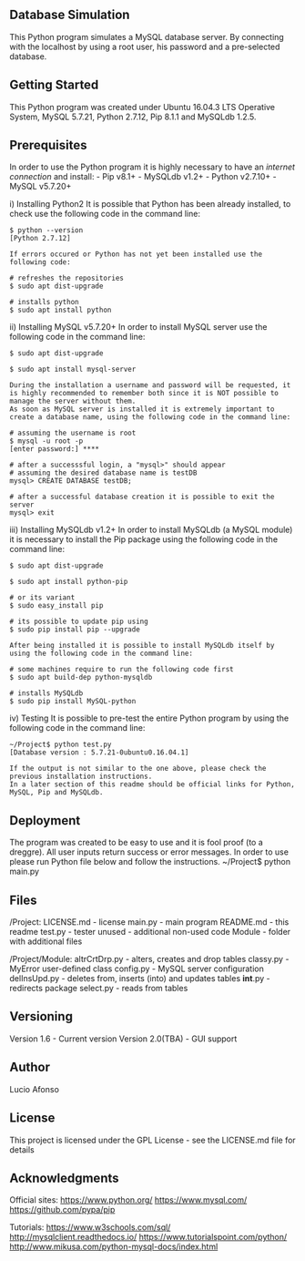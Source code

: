 Database Simulation
-------------------------
This Python program simulates a MySQL database server. By connecting with the localhost by using a root user, his password and a pre-selected database.

Getting Started
------------------
This Python program was created under Ubuntu 16.04.3 LTS Operative System, MySQL 5.7.21, Python 2.7.12, Pip 8.1.1 and MySQLdb 1.2.5.

Prerequisites
---------------
In order to use the Python program it is highly necessary to have an *internet connection* and install:
	- Pip v8.1+
	- MySQLdb v1.2+
	- Python v2.7.10+
	- MySQL v5.7.20+

i) Installing Python2
	It is possible that Python has been already installed, to check use the following code in the command line:
	
	$ python --version
	[Python 2.7.12]
	
	If errors occured or Python has not yet been installed use the following code:
	
	# refreshes the repositories
	$ sudo apt dist-upgrade
	
	# installs python
	$ sudo apt install python
	
ii) Installing MySQL v5.7.20+
	In order to install MySQL server use the following code in the command line:
	
	$ sudo apt dist-upgrade
	
	$ sudo apt install mysql-server
	
	During the installation a username and password will be requested, it is highly recommended to remember both since it is NOT possible to manage the server without them.
	As soon as MySQL server is installed it is extremely important to create a database name, using the following code in the command line:
	
	# assuming the username is root
	$ mysql -u root -p
	[enter password:] ****
	
	# after a successsful login, a "mysql>" should appear
	# assuming the desired database name is testDB
	mysql> CREATE DATABASE testDB;
	
	# after a successful database creation it is possible to exit the server
	mysql> exit

iii) Installing MySQLdb v1.2+
	In order to install MySQLdb (a MySQL module) it is necessary to install the Pip package using the following code in the command line:
	
	$ sudo apt dist-upgrade
	
	$ sudo apt install python-pip
	
	# or its variant	
	$ sudo easy_install pip
	
	# its possible to update pip using
	$ sudo pip install pip --upgrade

	After being installed it is possible to install MySQLdb itself by using the following code in the command line:
	
	# some machines require to run the following code first
	$ sudo apt build-dep python-mysqldb
	
	# installs MySQLdb
	$ sudo pip install MySQL-python
	
iv) Testing
	It is possible to pre-test the entire Python program by using the following code in the command line:

	~/Project$ python test.py
	[Database version : 5.7.21-0ubuntu0.16.04.1]

	If the output is not similar to the one above, please check the previous installation instructions. 
	In a later section of this readme should be official links for Python, MySQL, Pip and MySQLdb.

Deployment
--------------
The program was created to be easy to use and it is fool proof (to a dreggre). All user inputs return success or error messages.
In order to use please run Python file below and follow the instructions.
	~/Project$ python main.py

Files
------
/Project:
	LICENSE.md - license
	main.py - main program
	README.md - this readme
	test.py - tester
	unused - additional non-used code
	Module - folder with additional files

/Project/Module:
	altrCrtDrp.py - alters, creates and drop tables
	classy.py - MyError user-defined class
	config.py - MySQL server configuration
	delInsUpd.py - deletes from, inserts (into) and updates tables
	__int__.py - redirects package
	select.py - reads from tables
	

Versioning
------------
Version 1.6 - Current version
Version 2.0(TBA) - GUI support

Author
---------
Lucio Afonso

License
---------
This project is licensed under the GPL License - see the LICENSE.md file for details

Acknowledgments
----------------------
Official sites:
	https://www.python.org/
	https://www.mysql.com/
	https://github.com/pypa/pip

Tutorials:
	https://www.w3schools.com/sql/
	http://mysqlclient.readthedocs.io/
	https://www.tutorialspoint.com/python/
	http://www.mikusa.com/python-mysql-docs/index.html
